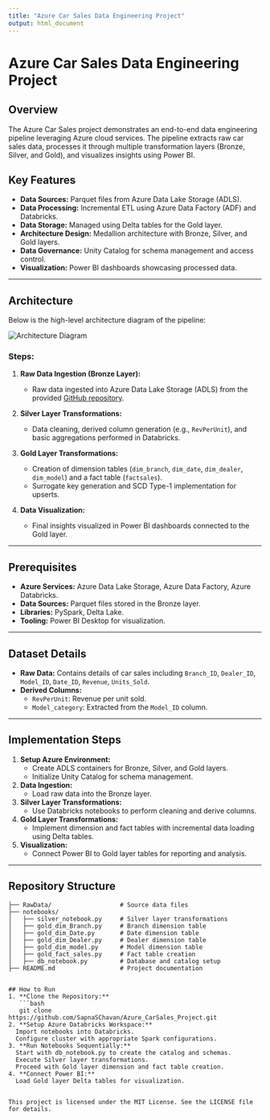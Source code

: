 ```yaml
---
title: "Azure Car Sales Data Engineering Project"
output: html_document
---
```


# Azure Car Sales Data Engineering Project

## Overview
The Azure Car Sales project demonstrates an end-to-end data engineering pipeline leveraging Azure cloud services. The pipeline extracts raw car sales data, processes it through multiple transformation layers (Bronze, Silver, and Gold), and visualizes insights using Power BI.

## Key Features
- **Data Sources:** Parquet files from Azure Data Lake Storage (ADLS).
- **Data Processing:** Incremental ETL using Azure Data Factory (ADF) and Databricks.
- **Data Storage:** Managed using Delta tables for the Gold layer.
- **Architecture Design:** Medallion architecture with Bronze, Silver, and Gold layers.
- **Data Governance:** Unity Catalog for schema management and access control.
- **Visualization:** Power BI dashboards showcasing processed data.

---

## Architecture
Below is the high-level architecture diagram of the pipeline:

![Architecture Diagram](./Azure_Sales_ETL_Architecture.drawio.png)

### Steps:
1. **Raw Data Ingestion (Bronze Layer):**
   - Raw data ingested into Azure Data Lake Storage (ADLS) from the provided [GitHub repository](https://github.com/SapnaSChavan/Azure_CarSales_Project/tree/main/RawData).

2. **Silver Layer Transformations:**
   - Data cleaning, derived column generation (e.g., `RevPerUnit`), and basic aggregations performed in Databricks.

3. **Gold Layer Transformations:**
   - Creation of dimension tables (`dim_branch`, `dim_date`, `dim_dealer`, `dim_model`) and a fact table (`factsales`).
   - Surrogate key generation and SCD Type-1 implementation for upserts.

4. **Data Visualization:**
   - Final insights visualized in Power BI dashboards connected to the Gold layer.

---

## Prerequisites
- **Azure Services:** Azure Data Lake Storage, Azure Data Factory, Azure Databricks.
- **Data Sources:** Parquet files stored in the Bronze layer.
- **Libraries:** PySpark, Delta Lake.
- **Tooling:** Power BI Desktop for visualization.

---

## Dataset Details
- **Raw Data:** Contains details of car sales including `Branch_ID`, `Dealer_ID`, `Model_ID`, `Date_ID`, `Revenue`, `Units_Sold`.
- **Derived Columns:**
  - `RevPerUnit`: Revenue per unit sold.
  - `Model_category`: Extracted from the `Model_ID` column.

---

## Implementation Steps
1. **Setup Azure Environment:**
   - Create ADLS containers for Bronze, Silver, and Gold layers.
   - Initialize Unity Catalog for schema management.
2. **Data Ingestion:**
   - Load raw data into the Bronze layer.
3. **Silver Layer Transformations:**
   - Use Databricks notebooks to perform cleaning and derive columns.
4. **Gold Layer Transformations:**
   - Implement dimension and fact tables with incremental data loading using Delta tables.
5. **Visualization:**
   - Connect Power BI to Gold layer tables for reporting and analysis.

---

## Repository Structure
```plaintext
├── RawData/                   # Source data files
├── notebooks/
│   ├── silver_notebook.py     # Silver layer transformations
│   ├── gold_dim_Branch.py     # Branch dimension table
│   ├── gold_dim_Date.py       # Date dimension table
│   ├── gold_dim_Dealer.py     # Dealer dimension table
│   ├── gold_dim_model.py      # Model dimension table
│   ├── gold_fact_sales.py     # Fact table creation
│   ├── db_notebook.py         # Database and catalog setup
├── README.md                  # Project documentation


## How to Run
1. **Clone the Repository:**
   ```bash
   git clone https://github.com/SapnaSChavan/Azure_CarSales_Project.git
2. **Setup Azure Databricks Workspace:**
  Import notebooks into Databricks.
  Configure cluster with appropriate Spark configurations.
3. **Run Notebooks Sequentially:**
  Start with db_notebook.py to create the catalog and schemas.
  Execute Silver layer transformations.
  Proceed with Gold layer dimension and fact table creation.
4. **Connect Power BI:**
  Load Gold layer Delta tables for visualization.


This project is licensed under the MIT License. See the LICENSE file for details.

